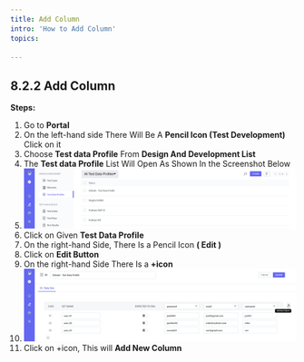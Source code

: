 ```yaml
---
title: Add Column
intro: 'How to Add Column'
topics:

---
```

## <a name="_fpwzejckhnib"></a>8.2.2 **Add Column**  

**Steps:** 

1. Go to **Portal** 
1. On the left-hand side There Will Be A **Pencil Icon (Test Development)** Click on it 
1. Choose **Test data Profile** From **Design And Development List** 
1. The **Test data Profile**  List Will Open As Shown In the Screenshot Below
1. ![](imgs/data-profile-lisstttt.png)
1. Click on Given **Test Data Profile** 
1. On the right-hand Side, There Is a Pencil Icon **( Edit )** 
1. Click on **Edit Button** 
1. On the right-hand Side There Is a **+icon** 
1. ![](imgs/add-column.png)
1. Click on +icon, This will **Add New Column** 
